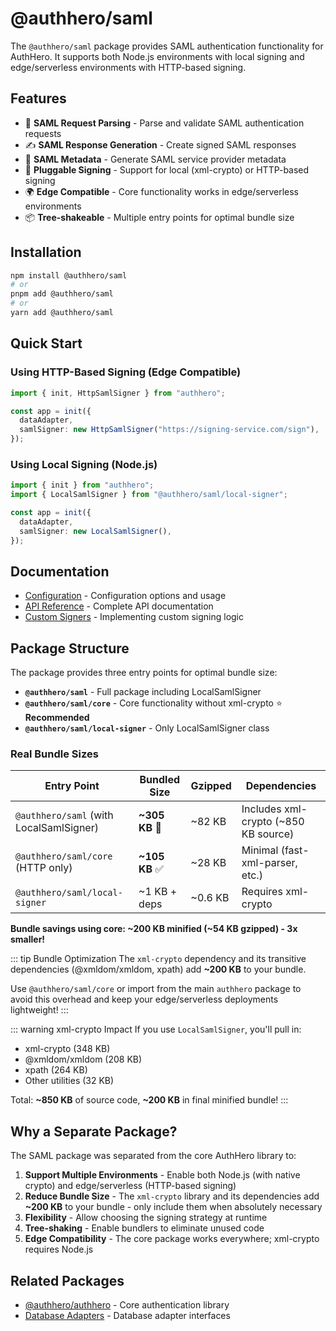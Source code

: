 # @authhero/saml

The `@authhero/saml` package provides SAML authentication functionality for AuthHero. It supports both Node.js environments with local signing and edge/serverless environments with HTTP-based signing.

## Features

- 🔐 **SAML Request Parsing** - Parse and validate SAML authentication requests
- ✍️ **SAML Response Generation** - Create signed SAML responses
- 📄 **SAML Metadata** - Generate SAML service provider metadata
- 🔌 **Pluggable Signing** - Support for local (xml-crypto) or HTTP-based signing
- 🌍 **Edge Compatible** - Core functionality works in edge/serverless environments
- 📦 **Tree-shakeable** - Multiple entry points for optimal bundle size

## Installation

```bash
npm install @authhero/saml
# or
pnpm add @authhero/saml
# or
yarn add @authhero/saml
```

## Quick Start

### Using HTTP-Based Signing (Edge Compatible)

```typescript
import { init, HttpSamlSigner } from "authhero";

const app = init({
  dataAdapter,
  samlSigner: new HttpSamlSigner("https://signing-service.com/sign"),
});
```

### Using Local Signing (Node.js)

```typescript
import { init } from "authhero";
import { LocalSamlSigner } from "@authhero/saml/local-signer";

const app = init({
  dataAdapter,
  samlSigner: new LocalSamlSigner(),
});
```

## Documentation

- [Configuration](./configuration.md) - Configuration options and usage
- [API Reference](./api-reference.md) - Complete API documentation
- [Custom Signers](./custom-signers.md) - Implementing custom signing logic

## Package Structure

The package provides three entry points for optimal bundle size:

- **`@authhero/saml`** - Full package including LocalSamlSigner
- **`@authhero/saml/core`** - Core functionality without xml-crypto ⭐ **Recommended**
- **`@authhero/saml/local-signer`** - Only LocalSamlSigner class

### Real Bundle Sizes

| Entry Point                             | Bundled Size   | Gzipped | Dependencies                         |
| --------------------------------------- | -------------- | ------- | ------------------------------------ |
| `@authhero/saml` (with LocalSamlSigner) | **~305 KB** 🚨 | ~82 KB  | Includes xml-crypto (~850 KB source) |
| `@authhero/saml/core` (HTTP only)       | **~105 KB** ✅ | ~28 KB  | Minimal (fast-xml-parser, etc.)      |
| `@authhero/saml/local-signer`           | ~1 KB + deps   | ~0.6 KB | Requires xml-crypto                  |

**Bundle savings using core: ~200 KB minified (~54 KB gzipped) - 3x smaller!**

::: tip Bundle Optimization
The `xml-crypto` dependency and its transitive dependencies (@xmldom/xmldom, xpath) add **~200 KB** to your bundle.

Use `@authhero/saml/core` or import from the main `authhero` package to avoid this overhead and keep your edge/serverless deployments lightweight!
:::

::: warning xml-crypto Impact
If you use `LocalSamlSigner`, you'll pull in:

- xml-crypto (348 KB)
- @xmldom/xmldom (208 KB)
- xpath (264 KB)
- Other utilities (32 KB)

Total: **~850 KB** of source code, **~200 KB** in final minified bundle!
:::

## Why a Separate Package?

The SAML package was separated from the core AuthHero library to:

1. **Support Multiple Environments** - Enable both Node.js (with native crypto) and edge/serverless (HTTP-based signing)
2. **Reduce Bundle Size** - The `xml-crypto` library and its dependencies add **~200 KB** to your bundle - only include them when absolutely necessary
3. **Flexibility** - Allow choosing the signing strategy at runtime
4. **Tree-shaking** - Enable bundlers to eliminate unused code
5. **Edge Compatibility** - The core package works everywhere; xml-crypto requires Node.js

## Related Packages

- [@authhero/authhero](../authhero/) - Core authentication library
- [Database Adapters](../../adapters/) - Database adapter interfaces
